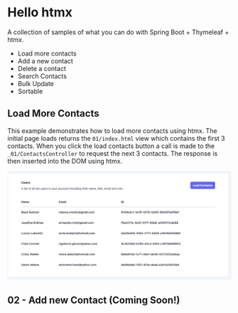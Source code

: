 # Hello htmx

A collection of samples of what you can do with Spring Boot + Thymeleaf + htmx. 

- Load more contacts
- Add a new contact
- Delete a contact
- Search Contacts
- Bulk Update
- Sortable 


## Load More Contacts

This example demonstrates how to load more contacts using htmx. The initial page loads returns the `01/index.html`
 view which contains the first 3 contacts. When you click the load contacts button a call is made to the `_01/ContactsController` 
to request the next 3 contacts. The response is then inserted into the DOM using htmx.

![Load More Contacts](./images/load-more-contacts.png)

## 02 - Add new Contact (Coming Soon!)
